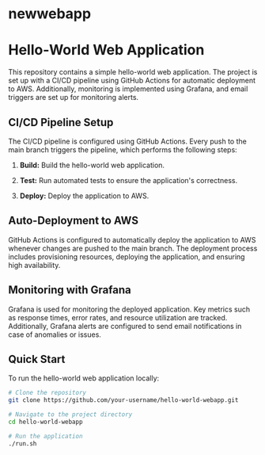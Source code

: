 # newwebapp
# Hello-World Web Application

This repository contains a simple hello-world web application. The project is set up with a CI/CD pipeline using GitHub Actions for automatic deployment to AWS. Additionally, monitoring is implemented using Grafana, and email triggers are set up for monitoring alerts.

## CI/CD Pipeline Setup

The CI/CD pipeline is configured using GitHub Actions. Every push to the main branch triggers the pipeline, which performs the following steps:

1. **Build:** Build the hello-world web application.

2. **Test:** Run automated tests to ensure the application's correctness.

3. **Deploy:** Deploy the application to AWS.

## Auto-Deployment to AWS

GitHub Actions is configured to automatically deploy the application to AWS whenever changes are pushed to the main branch. The deployment process includes provisioning resources, deploying the application, and ensuring high availability.

## Monitoring with Grafana

Grafana is used for monitoring the deployed application. Key metrics such as response times, error rates, and resource utilization are tracked. Additionally, Grafana alerts are configured to send email notifications in case of anomalies or issues.

## Quick Start

To run the hello-world web application locally:

```bash
# Clone the repository
git clone https://github.com/your-username/hello-world-webapp.git

# Navigate to the project directory
cd hello-world-webapp

# Run the application
./run.sh
